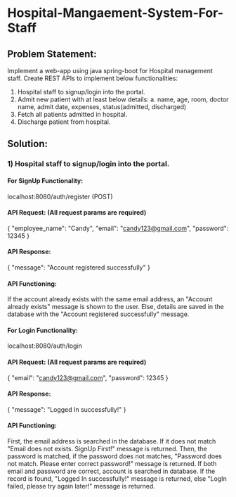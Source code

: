 # Hospital-Mangaement-System-For-Staff

## **Problem Statement:**

Implement a web-app using java spring-boot for Hospital management staff.
Create REST APIs to implement below functionalities:
1. Hospital staff to signup/login into the portal.
2. Admit new patient with at least below details:
a. name, age, room, doctor name, admit date, expenses, status(admitted, discharged)
3. Fetch all patients admitted in hospital.
4. Discharge patient from hospital.

## **Solution:**

### **1) Hospital staff to signup/login into the portal.**
#### **For SignUp Functionality:**
   
   localhost:8080/auth/register (POST)
   
#### API Request: (All request params are required)
   
   {
    "employee_name": "Candy",
    "email": "candy123@gmail.com",
    "password": 12345
   }


#### API Response:
   
   {
    "message": "Account registered successfully"
   }


#### API Functioning: 
  If the account already exists with the same email address, an "Account already exists" message is shown to the user. 
   Else, details are saved in the database with the "Account registered successfully" message.

####  For Login Functionality: 
  
  localhost:8080/auth/login
  
####  API Request: (All request params are required)
  
  {
    "email": "candy123@gmail.com",
    "password": 12345
  }


####  API Response:
  
  {
    "message": "Logged In successfully!"
  }


####  API Functioning: 
  
  First, the email address is searched in the database. If it does not match "Email does not exists. SignUp First!" message is returned. 
  Then, the password is matched, if the password does not matches, "Password does not match. Please enter correct password!" message is returned.
  If both email and password are correct, account is searched in database. If the record is found, "Logged In successfully!" message is returned, else 
  "LogIn failed, please try again later!" message is returned.
